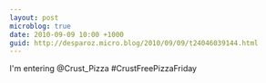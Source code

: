 ```yaml
---
layout: post
microblog: true
date: 2010-09-09 10:00 +1000
guid: http://desparoz.micro.blog/2010/09/09/t24046039144.html
---
```

I'm entering @Crust_Pizza #CrustFreePizzaFriday
